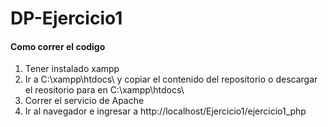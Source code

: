 # DP-Ejercicio1

####  Como correr el codigo

1. Tener instalado xampp
2. Ir a C:\xampp\htdocs\   y copiar el contenido del repositorio o descargar el reositorio para  en C:\xampp\htdocs\
3. Correr el servicio de Apache
4. Ir al navegador  e ingresar a  http://localhost/Ejercicio1/ejercicio1_php

